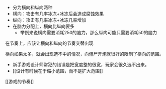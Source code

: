 - 分为横向和纵向两种
- 横向：攻击有几率冰冻+冰冻后会造成腐蚀效果
- 纵向：攻击有几率冰冻+冰冻几率增加
- 在脑力分配上，横向比纵向要多
	- 举例来说横向需要消耗250的脑力，那么纵向可能只需要消耗50的脑力

在节奏上，应该让横向和纵向的节奏交替出现

横向如果太多，就会出现选不中的情况，向僵尸开炮就很好的限制了横向的范围。
- 新手游戏设计师常犯的错误是把宽度整的很宽，玩家会很久选不出来。
- [[设计有时候在于缩小范围，而不是扩大范围]]

[[游戏的节奏]]